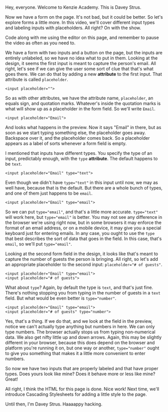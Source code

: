 Hey, everyone. Welcome to Kenzie Academy. This is Davey Strus.

Now we have a form on the page. It's not bad, but it could be better. So let's explore forms a little more. In this video, we'll cover different input types and labeling inputs with placeholders. All right? On with the show.

Code along with me using the editor on this page, and remember to pause the video as often as you need to.

We have a form with two inputs and a button on the page, but the inputs are entirely unlabeled, so we have no idea what to put in them. Looking at the design, it seems the first input is meant to capture the person's email. All right, let's see if we can give the user some sort of clue that that's what goes there. We can do that by adding a new **attribute** to the first input. That attribute is called `placeholder`.

```
<input placeholder="">
```

So as with other attributes, we have the attribute name, `placeholder`, an equals sign, and quotation marks. Whatever's inside the quotation marks is what will show up as a placeholder in the form field. So we'll write `Email`.

```
<input placeholder="Email">
```

And looks what happens in the preview. Now it says "Email" in there, but as soon as we start typing something else, the placeholder goes away. Backspace over it, and the placeholder comes back. So a placeholder appears as a label of sorts whenever a form field is empty.

I mentioned that inputs have different types. You specify the type of an input, predictably enough, with the `type` **attribute**. The default happens to be `text`.

```
<input placeholder="Email" type="text">
```

Even though we didn't have `type="text"` in this input until now, we may as well have, because that is the default. But there are a whole bunch of types, and one of them just happens to be `email`.

```
<input placeholder="Email" type="email">
```

So we can put `type="email"`, and that's a little more accurate. `type="text"` will work here, but `type="email"` is better. You may not see any difference in the browser we're using right now, but in some browsers it may enforce the format of an email address, or on a mobile device, it may give you a special keyboard just for entering emails. In any case, you ought to use the `type` that best describes the sort of data that goes in the field. In this case, that's `email`, so we'll put `type="email"`.

Looking at the second form field in the design, it looks like that's meant to capture the number of guests the person is bringing. All right, so let's add an appropriate placeholder to the second input: `placeholder="# of guests"`.

```
<input placeholder="Email" type="email">
<input placeholder="# of guests">
```

What about `type`? Again, by default the type is `text`, and that's just fine. There's nothing stopping you from typing in the number of guests in a `text` field. But what would be even better is `type="number"`.

```
<input placeholder="Email" type="email">
<input placeholder="# of guests" type="number">
```

Yes, that's a thing. If we do that, and we look at the field in the preview, notice we can't actually type anything but numbers in here. We can only type numbers. The browser actually stops us from typing non-numerical data. We also get nifty little up and down arrows. Again, this may be slightly different in your browser, because this does depend on the browser and platform you're running it on, but one way or another, `type="number"` ought to give you something that makes it a little more convenient to enter numbers.

So now we have two inputs that are properly labeled and that have proper types. Does yours look like mine? Does it behave more or less like mine? Great!

All right, I think the HTML for this page is done. Nice work! Next time, we'll introduce Cascading Stylesheets for adding a little style to the page.

Until then, I'm Davey Strus. Haaaappy hacking.
